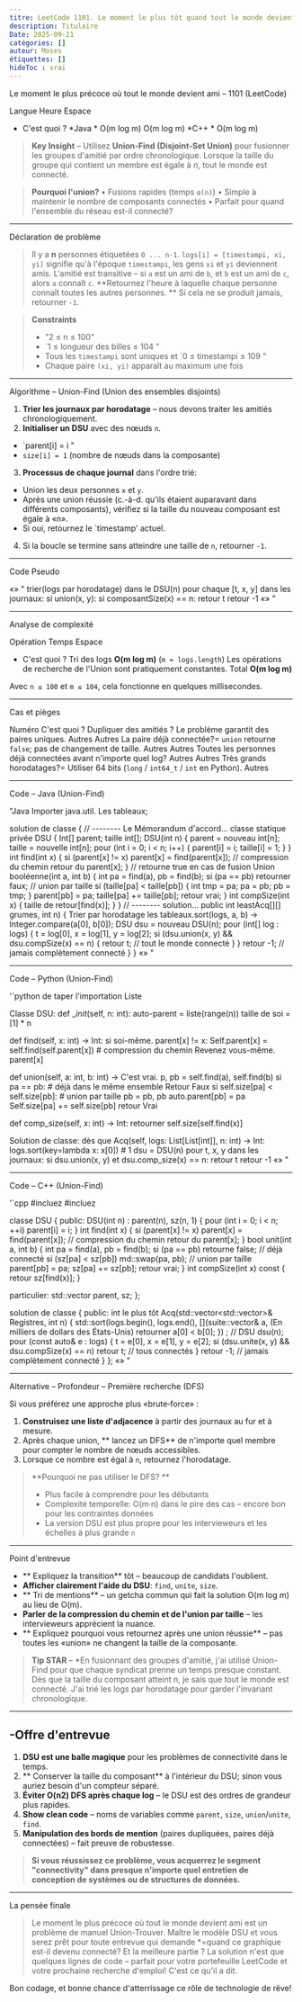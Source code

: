 ```yaml
---
titre: LeetCode 1101. Le moment le plus tôt quand tout le monde devient ami -
description: Titulaire
Date: 2025-09-21
catégories: []
auteur: Moses
étiquettes: []
hideToc : vrai
---
```

Le moment le plus précoce où tout le monde devient ami – 1101 (LeetCode)

Langue Heure Espace
- C'est quoi ?
*Java * O(m log m)
O(m log m)
*C++ * O(m log m)

> **Key Insight** – Utilisez **Union‐Find (Disjoint‐Set Union)** pour fusionner les groupes d'amitié par ordre chronologique.
> Lorsque la taille du groupe qui contient un membre est égale à *n*, tout le monde est connecté.

> **Pourquoi l'union?**
> • Fusions rapides (temps `α(n)`)
> • Simple à maintenir le nombre de composants connectés
> • Parfait pour quand l'ensemble du réseau est-il connecté?

---

Déclaration de problème

> Il y a **n** personnes étiquetées `0 ... n‐1`.
> `logs[i] = [timestampi, xi, yi]` signifie qu'à l'époque `timestampi`, les gens `xi` et `yi` deviennent amis.
> L'amitié est transitive – si `a` est un ami de `b`, et `b` est un ami de `c`, alors `a` connaît `c`.
> **Retournez l'heure à laquelle chaque personne connaît toutes les autres personnes. **
> Si cela ne se produit jamais, retourner `-1`.

> **Constraints**
> * "2 ≤ n ≤ 100"
> * `1 ≤ longueur des billes ≤ 104 "
> * Tous les `timestampi` sont uniques et `0 ≤ timestampi ≤ 109 "
> * Chaque paire `(xi, yi)` apparaît au maximum une fois

---

Algorithme – Union-Find (Union des ensembles disjoints)

1. **Trier les journaux par horodatage** – nous devons traiter les amitiés chronologiquement.
2. **Initialiser un DSU** avec des nœuds `n`.
* `parent[i] = i "
* `size[i] = 1` (nombre de nœuds dans la composante)
3. **Processus de chaque journal** dans l'ordre trié:
* Union les deux personnes `x` et `y`.
* Après une union réussie (c.-à-d. qu'ils étaient auparavant dans différents composants), vérifiez si la taille du nouveau composant est égale à «n».
* Si oui, retournez le `timestamp' actuel.
4. Si la boucle se termine sans atteindre une taille de `n`, retourner `-1`.

---

Code Pseudo

«» "
trier(logs par horodatage)
dans le DSU(n)
pour chaque [t, x, y] dans les journaux:
si union(x, y):
si composantSize(x) == n:
retour t
retour -1
«» "

---

Analyse de complexité

Opération Temps Espace
- C'est quoi ?
Tri des logs **O(m log m)** (`m = logs.length`)
Les opérations de recherche de l'Union sont pratiquement constantes.
Total **O(m log m)**

Avec `n ≤ 100` et `m ≤ 104`, cela fonctionne en quelques millisecondes.

---

Cas et pièges

Numéro
C'est quoi ?
Dupliquer des amitiés ? Le problème garantit des paires uniques. Autres
Autres La paire déjà connectée?= `union` retourne `false`; pas de changement de taille. Autres
Autres Toutes les personnes déjà connectées avant n'importe quel log? Autres
Autres Très grands horodatages?= Utiliser 64 bits (`long` / `int64_t` / `int` en Python). Autres

---

Code – Java (Union-Find)

"Java
Importer java.util. Les tableaux;

solution de classe {
// -------- Le Mémorandum d'accord...
classe statique privée DSU {
Int[] parent;
taille int[];
DSU(int n) {
parent = nouveau int[n];
taille = nouvelle int[n];
pour (int i = 0; i < n; i++) {
parent[i] = i;
taille[i] = 1;
}
}
int find(int x) {
si (parent[x] != x) parent[x] = find(parent[x]); // compression du chemin
retour du parent[x];
}
// retourne true en cas de fusion
Union booléenne(int a, int b) {
int pa = find(a), pb = find(b);
si (pa == pb) retourner faux;
// union par taille
si (taille[pa] < taille[pb]) {
int tmp = pa; pa = pb; pb = tmp;
}
parent[pb] = pa;
taille[pa] += taille[pb];
retour vrai;
}
int compSize(int x) { taille de retour[find(x)]; }
}
// -------- solution...
public int leastAcq[][] grumes, int n) {
Trier par horodatage
les tableaux.sort(logs, a, b) -> Integer.compare(a[0], b[0]);
DSU dsu = nouveau DSU(n);
pour (int[] log : logs) {
t = log[0], x = log[1], y = log[2];
si (dsu.union(x, y) && dsu.compSize(x) == n) {
retour t; // tout le monde connecté
}
}
retour -1; // jamais complètement connecté
}
}
«» "

---

Code – Python (Union-Find)

'`python
de taper l'importation Liste

Classe DSU:
def __init_(self, n: int):
auto-parent = liste(range(n))
taille de soi = [1] * n

def find(self, x: int) -> Int:
si soi-même. parent[x] != x:
Self.parent[x] = self.find(self.parent[x]) # compression du chemin
Revenez vous-même. parent[x]

def union(self, a: int, b: int) -> C'est vrai.
p, pb = self.find(a), self.find(b)
si pa == pb: # déjà dans le même ensemble
Retour Faux
si self.size[pa] < self.size[pb]: # union par taille
pb = pb, pb
auto.parent[pb] = pa
Self.size[pa] += self.size[pb]
retour Vrai

def comp_size(self, x: int) -> Int:
retourner self.size[self.find(x)]

Solution de classe:
dès que Acq(self, logs: List[List[int]], n: int) -> Int:
logs.sort(key=lambda x: x[0]) # 1
dsu = DSU(n)
pour t, x, y dans les journaux:
si dsu.union(x, y) et dsu.comp_size(x) == n:
retour t
retour -1
«» "

---

Code – C++ (Union-Find)

'`cpp
#incluez <vecteur>
#incluez <algorithme>

classe DSU {
public:
DSU(int n) : parent(n), sz(n, 1) {
pour (int i = 0; i < n; ++i) parent[i] = i;
}
int find(int x) {
si (parent[x] != x) parent[x] = find(parent[x]); // compression du chemin
retour du parent[x];
}
bool unit(int a, int b) {
int pa = find(a), pb = find(b);
si (pa == pb) retourne false; // déjà connecté
si (sz[pa] < sz[pb]) md::swap(pa, pb); // union par taille
parent[pb] = pa;
sz[pa] += sz[pb];
retour vrai;
}
int compSize(int x) const { retour sz[find(x)]; }

particulier:
std::vector<int> parent, sz;
};

solution de classe {
public:
int le plus tôt Acq(std::vector<std::vector<int>>& Registres, int n) {
std::sort(logs.begin(), logs.end(),
[](suite::vector<int>& a,
(En milliers de dollars des États-Unis)
retourner a[0] < b[0];
}) ; //
DSU dsu(n);
pour (const auto& e : logs) {
t = e[0], x = e[1], y = e[2];
si (dsu.unite(x, y) && dsu.compSize(x) == n)
retour t; // tous connectés
}
retour -1; // jamais complètement connecté
}
};
«» "

---

Alternative – Profondeur – Première recherche (DFS)

Si vous préférez une approche plus «brute‐force» :

1. **Construisez une liste d'adjacence** à partir des journaux au fur et à mesure.
2. Après chaque union, ** lancez un DFS** de n'importe quel membre pour compter le nombre de nœuds accessibles.
3. Lorsque ce nombre est égal à `n`, retournez l'horodatage.

> **Pourquoi ne pas utiliser le DFS? **
> * Plus facile à comprendre pour les débutants
> * Complexité temporelle: O(m·n) dans le pire des cas – encore bon pour les contraintes données
> * La version DSU est plus propre pour les intervieweurs et les échelles à plus grande `n`

---

Point d'entrevue

- ** Expliquez la transition** tôt – beaucoup de candidats l'oublient.
- **Afficher clairement l'aide du DSU**: `find`, `unite`, `size`.
- ** Tri de mentions** – un getcha commun qui fait la solution O(m log m) au lieu de O(m).
- **Parler de la compression du chemin et de l'union par taille** – les intervieweurs apprécient la nuance.
- ** Expliquez pourquoi vous retournez après une union réussie** – pas toutes les «union» ne changent la taille de la composante.

> **Tip STAR** – *En fusionnant des groupes d'amitié, j'ai utilisé Union-Find pour que chaque syndicat prenne un temps presque constant. Dès que la taille du composant atteint n, je sais que tout le monde est connecté. J'ai trié les logs par horodatage pour garder l'invariant chronologique.

---

## -Offre d'entrevue

1. **DSU est une balle magique** pour les problèmes de connectivité dans le temps.
2. ** Conserver la taille du composant** à l'intérieur du DSU; sinon vous auriez besoin d'un compteur séparé.
3. **Éviter O(n2) DFS après chaque log** – le DSU est des ordres de grandeur plus rapides.
4. **Show clean code** – noms de variables comme `parent`, `size`, `union`/`unite`, `find`.
5. **Manipulation des bords de mention** (paires dupliquées, paires déjà connectées) – fait preuve de robustesse.

> **Si vous réussissez ce problème, vous acquerrez le segment "connectivity" dans presque n'importe quel entretien de conception de systèmes ou de structures de données.**

---

La pensée finale

> Le moment le plus précoce où tout le monde devient ami est un problème de manuel Union-Trouver.
> Maître le modèle DSU et vous serez prêt pour toute entrevue qui demande *=quand ce graphique est-il devenu connecté?
> Et la meilleure partie ? La solution n'est que quelques lignes de code – parfait pour votre portefeuille LeetCode et votre prochaine recherche d'emploi! C'est ce qu'il a dit.

Bon codage, et bonne chance d'atterrissage ce rôle de technologie de rêve!